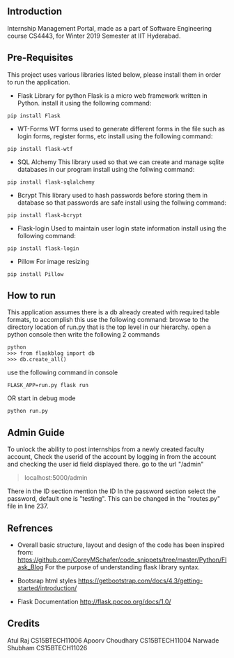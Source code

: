
## Introduction
Internship Management Portal, made as a part of Software Engineering course CS4443, for Winter 2019 Semester at IIT Hyderabad.

## Pre-Requisites
This project uses various libraries listed below, please install them in order to run the application.

- Flask Library for python
Flask is a micro web framework written in Python.
install it using the following command: 
```
pip install Flask
```

- WT-Forms 
WT forms used to generate different forms in the file such as login forms, register forms, etc
install using the following command:
```
pip install flask-wtf
```

- SQL Alchemy
This library used so that we can create and manage sqlite databases in our program
install using the follwing command:
```
pip install flask-sqlalchemy
```

- Bcrypt
This library used to hash passwords before storing them in database so that passwords are safe
install using the follwing command:
```
pip install flask-bcrypt
```

- Flask-login
Used to maintain user login state information
install using the following command:
```
pip install flask-login
```

- Pillow
For image resizing
```
pip install Pillow
```


## How to run
This application assumes there is a db already created with required table formats,
to accomplish this use the following command:
browse to the directory location of run.py that is the top level in our hierarchy.
open a python console then write the following 2 commands
```
python
>>> from flaskblog import db
>>> db.create_all()
```

use the following command in console
```
FLASK_APP=run.py flask run
```
OR start in debug mode
```
python run.py
```

## Admin Guide
To unlock the ability to post internships from a newly created faculty account,
Check the userid of the account by logging in from the account and checking the
user id field displayed there.
go to the url "/admin"
> localhost:5000/admin

There in the ID section mention the ID
In the password section select the password, default one is "testing". This can
be changed in the "routes.py" file in line 237.


## Refrences
- Overall basic structure, layout and design of the code has been inspired from:
https://github.com/CoreyMSchafer/code_snippets/tree/master/Python/Flask_Blog
For the purpose of understanding flask library syntax.

- Bootsrap html styles
https://getbootstrap.com/docs/4.3/getting-started/introduction/

- Flask Documentation
http://flask.pocoo.org/docs/1.0/

## Credits

Atul Raj 			CS15BTECH11006
Apoorv Choudhary	CS15BTECH11004
Narwade Shubham		CS15BTECH11026





















